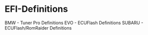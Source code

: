 # EFI-Definitions
BMW - Tuner Pro Definitions
EVO - ECUFlash Definitions
SUBARU - ECUFlash/RomRaider Definitions